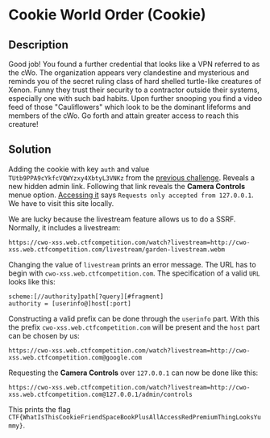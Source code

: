 # Cookie World Order (Cookie)

## Description

Good job! You found a further credential that looks like a VPN referred to as the cWo. The organization appears very
clandestine and mysterious and reminds you of the secret ruling class of hard shelled turtle-like creatures of Xenon.
Funny they trust their security to a contractor outside their systems, especially one with such bad habits. Upon further
snooping you find a video feed of those "Cauliflowers" which look to be the dominant lifeforms and members of the cWo.
Go forth and attain greater access to reach this creature!

## Solution

Adding the cookie with key `auth` and value `TUtb9PPA9cYkfcVQWYzxy4XbtyL3VNKz` from the [previous challenge](../cookie_world_order/). Reveals
a new hidden admin link. Following that link reveals the **Camera Controls** menue option. [Accessing
it](https://cwo-xss.web.ctfcompetition.com/admin/controls) says `Requests only accepted from 127.0.0.1`. We have to
visit this site locally.

We are lucky because the livestream feature allows us to do a SSRF. Normally, it includes a livestream:

```
https://cwo-xss.web.ctfcompetition.com/watch?livestream=http://cwo-xss.web.ctfcompetition.com/livestream/garden-livestream.webm
```

Changing the value of `livestream` prints an error message. The URL has to begin with `cwo-xss.web.ctfcompetition.com`.
The specification of a valid `URL` looks like this: 

```
scheme:[//authority]path[?query][#fragment]
authority = [userinfo@]host[:port]
```

Constructing a valid prefix can be done through the `userinfo` part. With this the prefix
`cwo-xss.web.ctfcompetition.com` will be present and the `host` part can be chosen by us:

```
https://cwo-xss.web.ctfcompetition.com/watch?livestream=http://cwo-xss.web.ctfcompetition.com@google.com
```

Requesting the **Camera Controls** over `127.0.0.1` can now be done like this:

```
https://cwo-xss.web.ctfcompetition.com/watch?livestream=http://cwo-xss.web.ctfcompetition.com@127.0.0.1/admin/controls
```

This prints the flag `CTF{WhatIsThisCookieFriendSpaceBookPlusAllAccessRedPremiumThingLooksYummy}`.
